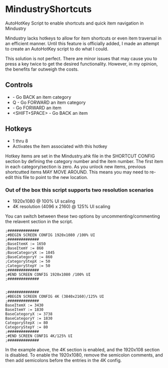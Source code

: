 # MindustryShortcuts
AutoHotKey Script to enable shortcuts and quick item navigation in Mindustry


Mindustry lacks hotkeys to allow for item shortcuts or even item traversal in an efficient manner.   Until this feature is officially added, I made an attempt to create an AutoHotKey script to do what I could.

This solution is not perfect.  There are minor issues that may cause you to press a key twice to get the desired functionality.  However, in my opinion, the benefits far outweigh the costs.   


## Controls
* <TAB>    -  Go BACK an item category
* Q        -  Go FORWARD an item category
* <SPACE>  -  Go FORWARD an item
* <SHIFT+SPACE>  - Go BACK an item

## Hotkeys
* 1 thru 8
* Activates the item associated with this hotkey

Hotkey items are set in the Mindustry.ahk file in the SHORTCUT CONFIG section by defining the category number and the item number.   The first item in each category/section is zero.   As you unlock new items, previous shortcutted items MAY MOVE AROUND.   This means you may need to re-edit this file to point to the new location.


### Out of the box this script supports two resolution scenarios
* 1920x1080 @ 100% UI scaling
* 4K resolution (4096 x 2160) @ 125% UI scaling

You can switch between these two options by uncommenting/commenting the relavent section in the script.

```
;##############
;#BEGIN SCREEN CONFIG 1920x1080 /100% UI
;##############
;BaseItemX := 1650
;BaseItemY := 860
;BaseCategoryX := 1845
;BaseCategoryY := 860
;CategoryStepX := 50
;CategoryStepY := 50
;##############
;#END SCREEN CONFIG 1920x1080 /100% UI
;############## 
 

;##############
;#BEGIN SCREEN CONFIG 4K (3840x2160)/125% UI
;##############
BaseItemX := 3430
BaseItemY := 1830
BaseCategoryX := 3738  
BaseCategoryY := 1830
CategoryStepX := 80
CategoryStepY := 80
;##############
;#END SCREEN CONFIG 4K/125% UI
;############## 
```

In the example above, the 4K section is enabled, and the 1920x108 section is disabled.    To enable the 1920x1080, remove the semicolon comments, and then add semicolons before the entries in the 4K config.


